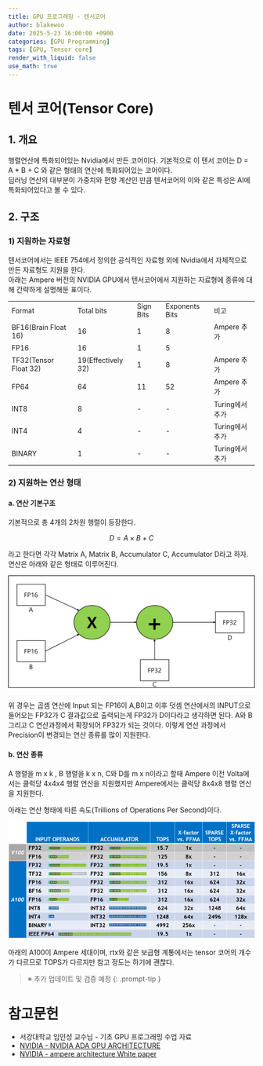 ```yaml
---
title: GPU 프로그래밍 - 텐서코어
author: blakewoo
date: 2025-5-23 16:00:00 +0900
categories: [GPU Programming]
tags: [GPU, Tensor core] 
render_with_liquid: false
use_math: true
---
```


# 텐서 코어(Tensor Core)
## 1. 개요
행렬연산에 특화되어있는 Nvidia에서 만든 코어이다. 기본적으로 이 텐서 코어는 D = A * B + C
와 같은 형태의 연산에 특화되어있는 코어이다.    
딥러닝 연산의 대부분이 가중치와 편향 계산인 만큼 텐서코어의 이와 같은 특성은 AI에 특화되어있다고 볼 수 있다.

## 2. 구조
### 1) 지원하는 자료형
텐서코어에서는 IEEE 754에서 정의한 공식적인 자료형 외에 Nvidia에서 자체적으로 만든 자료형도 지원을 한다.  
아래는 Ampere 버전의 NVIDIA GPU에서 텐서코어에서 지원하는 자료형에 종류에 대해 간략하게 설명해둔 표이다.

<table>
    <tr>
        <td>Format</td>
        <td>Total bits</td>
        <td>Sign Bits</td>
        <td>Exponents Bits</td>
        <td>비고</td>
    </tr>
    <tr>
        <td>BF16(Brain Float 16)</td>
        <td>16</td>
        <td>1</td>
        <td>8</td>
        <td>Ampere 추가</td>
    </tr>
    <tr>
        <td>FP16</td>
        <td>16</td>
        <td>1</td>
        <td>5</td>
        <td></td>
    </tr>
    <tr>
        <td>TF32(Tensor Float 32)</td>
        <td>19(Effectively 32)</td>
        <td>1</td>
        <td>8</td>
        <td>Ampere 추가</td>
    </tr>
    <tr>
        <td>FP64</td>
        <td>64</td>
        <td>11</td>
        <td>52</td>
        <td>Ampere 추가</td>
    </tr>
    <tr>
        <td>INT8</td>
        <td>8</td>
        <td>-</td>
        <td>-</td>
        <td>Turing에서 추가</td>
    </tr>
    <tr>
        <td>INT4</td>
        <td>4</td>
        <td>-</td>
        <td>-</td>
        <td>Turing에서 추가</td>
    </tr>
    <tr>
        <td>BINARY</td>
        <td>1</td>
        <td>-</td>
        <td>-</td>
        <td>Turing에서 추가</td>
    </tr>
</table>

### 2) 지원하는 연산 형태
#### a. 연산 기본구조
기본적으로 총 4개의 2차원 행렬이 등장한다.   

$$ D = A \times B + C $$

라고 한다면 각각 Matrix A, Matrix B, Accumulator C, Accumulator D라고 하자.
연산은 아래와 같은 형태로 이루어진다.

![img.png](/assets/blog/gpu/tensor_core/img.png)

위 경우는 곱셈 연산에 Input 되는 FP16이 A,B이고 이후 덧셈 연산에서의 INPUT으로 들어오는 FP32가 C
결과값으로 출력되는게 FP32가 D이다라고 생각하면 된다.
A와 B 그리고 C 연산과정에서 확장되어 FP32가 되는 것이다.
이렇게 연산 과정에서 Precision이 변경되는 연산 종류를 많이 지원한다.

#### b. 연산 종류
A 행렬을 m x k , B 행렬을 k x n, C와 D를 m x n이라고 할때
Ampere 이전 Volta에서는 클럭당 4x4x4 행렬 연산을 지원했지만 Ampere에서는 클럭당 8x4x8 행렬 연산을 지원한다.

아래는 연산 형태에 따른 속도(Trillions of Operations Per Second)이다.

![img.png](/assets/blog/gpu/tensor_core/img2.png)

아래의 A100이 Ampere 세대이며, rtx와 같은 보급형 계통에서는 tensor 코어의 개수가 다르므로 TOPS가 다르지만
참고 정도는 하기에 괜찮다.

> ※ 추가 업데이트 및 검증 예정
{: .prompt-tip }


# 참고문헌
- 서강대학교 임인성 교수님 - 기초 GPU 프로그래밍 수업 자료
- [NVIDIA - NVIDIA ADA GPU ARCHITECTURE](https://images.nvidia.com/aem-dam/Solutions/geforce/ada/nvidia-ada-gpu-architecture.pdf)
- [NVIDIA - ampere architecture White paper](https://images.nvidia.com/aem-dam/en-zz/Solutions/data-center/nvidia-ampere-architecture-whitepaper.pdf)
